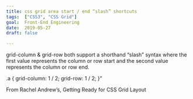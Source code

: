 ```yaml
---
title: css grid area start / end “slash” shortcuts
tags:  ["CSS3", "CSS Grid"]
goal:  Front-End Engineering
date:  2019-05-27
draft: false

---
```

grid-column & grid-row both support a shorthand “slash” syntax where the first value represents the column or row start and the second value represents the column or row end.

.a {
  grid-column: 1 / 2;
  grid-row: 1 / 2;
}”

From Rachel Andrew’s, Getting Ready for CSS Grid Layout
